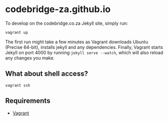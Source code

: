 codebridge-za.github.io
=======================

To develop on the codebridge.co.za Jekyll site, simply run:

	vagrant up

The first run might take a few minutes as Vagrant downloads Ubuntu (Precise 64-bit), installs jekyll and any dependencies. Finally, Vagrant starts Jekyll on port 4000 by running `jekyll serve --watch`, which will also reload any changes you make.

## What about shell access?

	vagrant ssh

## Requirements

 - [Vagrant](http://www.vagrantup.com/)
